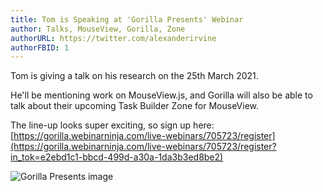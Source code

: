 ```yaml
---
title: Tom is Speaking at 'Gorilla Presents' Webinar
author: Talks, MouseView, Gorilla, Zone
authorURL: https://twitter.com/alexanderirvine
authorFBID: 1
---
```

Tom is giving a talk on his research on the 25th March 2021. 

He'll be mentioning work on MouseView.js, and Gorilla will also be able to talk about their upcoming Task Builder Zone for MouseView. 

The line-up looks super exciting, so sign up here: [https://gorilla.webinarninja.com/live-webinars/705723/register](https://gorilla.webinarninja.com/live-webinars/705723/register?in_tok=e2ebd1c1-bbcd-499d-a30a-1da3b3ed8be2)



![Gorilla Presents image](/images/uploads/ev9whx-xcaamooz.jpg)